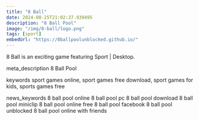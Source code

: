 ```yaml
---
title: "8 Ball"
date: 2024-08-25T21:02:37.939495
description: "8 Ball Pool"
image: "/img/8-ball/logo.png"
tags: [sport]
embedUrl: "https://8ballpoolunblocked.github.io/"
---
```


8 Ball is an exciting game featuring Sport | Desktop.

meta_description
8 Ball Pool


keywords
sport games online, sport games free download, sport games for kids, sports games free


news_keywords
8 ball pool online 8 ball pool pc 8 ball pool download 8 ball pool miniclip 8 ball pool online free 8 ball pool facebook 8 ball pool unblocked 8 ball pool online with friends
